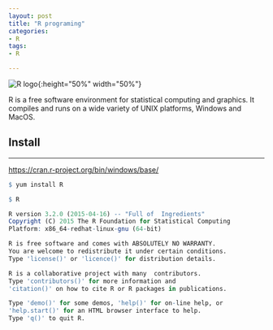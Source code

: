 ```yaml
---
layout: post
title: "R programing"
categories:
- R
tags:
- R

---
```


![R logo](https://www.r-project.org/logo/Rlogo.png){:height="50%" width="50%"}

R is a free software environment for statistical computing and graphics. It compiles and runs on a wide variety of UNIX platforms, Windows and MacOS.

## Install
---
<https://cran.r-project.org/bin/windows/base/>

```R Install
$ yum install R

$ R

R version 3.2.0 (2015-04-16) -- "Full of  Ingredients"          
Copyright (C) 2015 The R Foundation for Statistical Computing
Platform: x86_64-redhat-linux-gnu (64-bit)

R is free software and comes with ABSOLUTELY NO WARRANTY.
You are welcome to redistribute it under certain conditions.
Type 'license()' or 'licence()' for distribution details.

R is a collaborative project with many  contributors.                    
Type 'contributors()' for more information and
'citation()' on how to cite R or R packages in publications.

Type 'demo()' for some demos, 'help()' for on-line help, or
'help.start()' for an HTML browser interface to help.
Type 'q()' to quit R.


```
